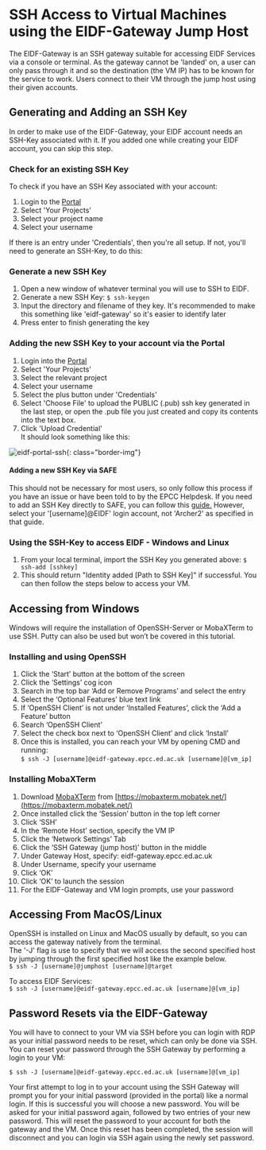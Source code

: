 # SSH Access to Virtual Machines using the EIDF-Gateway Jump Host

<style>
.borderimg1 {
  border: 5px solid transparent;
  padding: 5px;
  /*margin: 15px;*/
  border-color: rgba(192, 192, 192, 0.1);
  border-radius: 10px;
}

.bold {
  font-weight: bold;
  color: blue;
}
</style>

The EIDF-Gateway is an SSH gateway suitable for accessing EIDF Services via a console or terminal. As the gateway cannot be 'landed' on, a user can only pass through it and so the destination (the VM IP) has to be known for the service to work. Users connect to their VM through the jump host using their given accounts.


## Generating and Adding an SSH Key

In order to make use of the EIDF-Gateway, your EIDF account needs an SSH-Key associated with it.
If you added one while creating your EIDF account, you can skip this step.

### Check for an existing SSH Key

To check if you have an SSH Key associated with your account:

1. Login to the [Portal](https://portal.eidf.ac.uk)
1. Select 'Your Projects'
1. Select your project name
1. Select your username

If there is an entry under 'Credentials', then you're all setup.
If not, you'll need to generate an SSH-Key, to do this:

### Generate a new SSH Key

1. Open a new window of whatever terminal you will use to SSH to EIDF.
1. Generate a new SSH Key: ```$ ssh-keygen```
1. Input the directory and filename of they key. It's recommended to make this something like 'eidf-gateway' so it's easier to identify later
1. Press enter to finish generating the key

### Adding the new SSH Key to your account via the Portal

1. Login into the [Portal](https://portal.eidf.ac.uk)
1. Select 'Your Projects'
1. Select the relevant project
1. Select your username
1. Select the plus button under  'Credentials'
1. Select 'Choose File' to upload the PUBLIC (.pub) ssh key generated in the last step, or open the <ssh-key>.pub file you just created and copy its contents into the text box.
1. Click 'Upload Credential'  <br> It should look something like this:

![eidf-portal-ssh](/eidf-docs/images/access/eidf-portal-ssh.png){: class="border-img"}

#### Adding a new SSH Key via SAFE

This should not be necessary for most users, so only follow this process if you have an issue or have been told to by the EPCC Helpdesk.
If you need to add an SSH Key directly to SAFE, you can follow this [guide.](https://epcced.github.io/safe-docs/safe-for-users/#how-to-add-an-ssh-public-key-to-your-account)
However, select your '[username]@EIDF' login account, not 'Archer2' as specified in that guide.

### Using the SSH-Key to access EIDF - Windows and Linux

1. From your local terminal, import the SSH Key you generated above: ```$ ssh-add [sshkey]```
1. This should return "Identity added [Path to SSH Key]" if successful. You can then follow the steps below to access your VM.

## Accessing from Windows

Windows will require the installation of OpenSSH-Server or MobaXTerm to use SSH. Putty can also be used but won’t be covered in this tutorial.

### Installing and using OpenSSH

1. Click the ‘Start’ button at the bottom of the screen
1. Click the ‘Settings’ cog icon
1. Search in the top bar ‘Add or Remove Programs’ and select the entry
1. Select the ‘Optional Features’ blue text link
1. If ‘OpenSSH Client’ is not under ‘Installed Features’, click the ‘Add a Feature’ button
1. Search ‘OpenSSH Client’
1. Select the check box next to ‘OpenSSH Client’ and click ‘Install’
1. Once this is installed, you can reach your VM by opening CMD and running: <br> ```$ ssh -J [username]@eidf-gateway.epcc.ed.ac.uk [username]@[vm_ip]```

### Installing MobaXTerm

1. Download [MobaXTerm](https://mobaxterm.mobatek.net/) from [https://mobaxterm.mobatek.net/](https://mobaxterm.mobatek.net/)
1. Once installed click the ‘Session’ button in the top left corner
1. Click ‘SSH’
1. In the ‘Remote Host’ section, specify the VM IP
1. Click the ‘Network Settings’ Tab
1. Click the ‘SSH Gateway (jump host)’ button in the middle
1. Under Gateway Host, specify: eidf-gateway.epcc.ed.ac.uk
1. Under Username, specify your username
1. Click ‘OK’
1. Click ‘OK’ to launch the session
1. For the EIDF-Gateway and VM login prompts, use your password

## Accessing From MacOS/Linux

OpenSSH is installed on Linux and MacOS usually by default, so you can access the gateway natively from the terminal. <br>
The '-J' flag is use to specify that we will access the second specified host by jumping through the first specified host like the example below.<br> ```$ ssh -J [username]@jumphost [username]@target```

To access EIDF Services: <br> ```$ ssh -J [username]@eidf-gateway.epcc.ed.ac.uk [username]@[vm_ip]```

## Password Resets via the EIDF-Gateway
You will have to connect to your VM via SSH before you can login with RDP as your initial password needs to be reset, which can only be done via SSH. You can reset your password through the SSH Gateway by performing a login to your VM:

```$ ssh -J [username]@eidf-gateway.epcc.ed.ac.uk [username]@[vm_ip]```


Your first attempt to log in to your account using the SSH Gateway will prompt you for your initial password (provided in the portal) like a normal login. If this is successful you will choose a new password. You will be asked for your initial password again, followed by two entries of your new password. This will reset the password to your account for both the gateway and the VM. Once this reset has been completed, the session will disconnect and you can login via SSH again using the newly set password.
